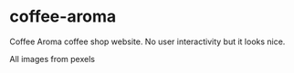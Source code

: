 # coffee-aroma
Coffee Aroma coffee shop website. No user interactivity but it looks nice.

All images from pexels